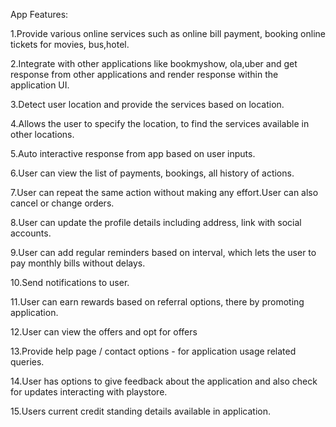 App Features:

1.Provide various online services such as online bill payment, booking online tickets for movies, bus,hotel.

2.Integrate with other applications like bookmyshow, ola,uber and get response from other applications and render response within the application UI.

3.Detect user location and provide the services based on location.

4.Allows the user to specify the location, to find the services available in other locations.

5.Auto interactive response from app based on user inputs.

6.User can view the list of payments, bookings, all history of actions.

7.User can repeat the same action without making any effort.User can also cancel or change orders.

8.User can update the profile details including address, link with social accounts.

9.User can add regular reminders based on interval, which lets the user to pay monthly bills without delays.

10.Send notifications to user.

11.User can earn rewards based on referral options, there by promoting application.

12.User can view the offers and opt for offers

13.Provide help page / contact options - for application usage related queries.

14.User has options to give feedback about the application and also check for updates interacting with playstore.

15.Users current credit standing details available in application.
